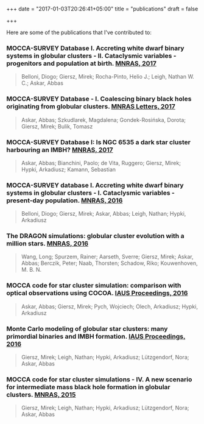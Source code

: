 +++
date = "2017-01-03T20:26:41+05:00"
title = "publications"
draft = false

+++

Here are some of the publications that I've contributed to:

### MOCCA-SURVEY Database I. Accreting white dwarf binary systems in globular clusters - II. Cataclysmic variables - progenitors and population at birth. [MNRAS, 2017](http://adsabs.harvard.edu/cgi-bin/nph-data_query?bibcode=2017MNRAS.464.4077B&db_key=AST&link_type=ABSTRACT)

> Belloni, Diogo; Giersz, Mirek; Rocha-Pinto, Helio J.; Leigh, Nathan W. C.; Askar, Abbas

###  MOCCA-SURVEY Database - I. Coalescing binary black holes originating from globular clusters. [MNRAS Letters, 2017](http://adsabs.harvard.edu/cgi-bin/nph-data_query?bibcode=2017MNRAS.464L..36A&db_key=AST&link_type=ABSTRACT)

> Askar, Abbas; Szkudlarek, Magdalena; Gondek-Rosińska, Dorota; Giersz, Mirek; Bulik, Tomasz

### MOCCA-SURVEY Database I: Is NGC 6535 a dark star cluster harbouring an IMBH? [MNRAS, 2017](http://adsabs.harvard.edu/cgi-bin/nph-data_query?bibcode=2017MNRAS.464.3090A&db_key=AST&link_type=ABSTRACT)

> Askar, Abbas; Bianchini, Paolo; de Vita, Ruggero; Giersz, Mirek; Hypki, Arkadiusz; Kamann, Sebastian

### MOCCA-SURVEY database I. Accreting white dwarf binary systems in globular clusters - I. Cataclysmic variables - present-day population. [MNRAS, 2016](http://adsabs.harvard.edu/cgi-bin/nph-data_query?bibcode=2016MNRAS.462.2950B&db_key=AST&link_type=ABSTRACT)

> Belloni, Diogo; Giersz, Mirek; Askar, Abbas; Leigh, Nathan; Hypki, Arkadiusz

### The DRAGON simulations: globular cluster evolution with a million stars. [MNRAS, 2016](http://adsabs.harvard.edu/cgi-bin/nph-data_query?bibcode=2016MNRAS.458.1450W&db_key=AST&link_type=ABSTRACT)

> Wang, Long; Spurzem, Rainer; Aarseth, Sverre; Giersz, Mirek; Askar, Abbas; Berczik, Peter; Naab, Thorsten; Schadow, Riko; Kouwenhoven, M. B. N.

### MOCCA code for star cluster simulation: comparison with optical observations using COCOA. [IAUS Proceedings, 2016](http://adsabs.harvard.edu/cgi-bin/nph-data_query?bibcode=2016IAUS..312..262A&db_key=AST&link_type=ABSTRACT)

> Askar, Abbas; Giersz, Mirek; Pych, Wojciech; Olech, Arkadiusz; Hypki, Arkadiusz

### Monte Carlo modeling of globular star clusters: many primordial binaries and IMBH formation. [IAUS Proceedings, 2016](http://adsabs.harvard.edu/cgi-bin/nph-data_query?bibcode=2016IAUS..312..213G&db_key=AST&link_type=ABSTRACT)

> Giersz, Mirek; Leigh, Nathan; Hypki, Arkadiusz; Lützgendorf, Nora; Askar, Abbas

### MOCCA code for star cluster simulations - IV. A new scenario for intermediate mass black hole formation in globular clusters. [MNRAS, 2015](http://adsabs.harvard.edu/cgi-bin/nph-data_query?bibcode=2015MNRAS.454.3150G&db_key=AST&link_type=ABSTRACT)

> Giersz, Mirek; Leigh, Nathan; Hypki, Arkadiusz; Lützgendorf, Nora; Askar, Abbas